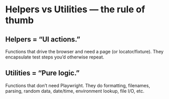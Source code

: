# Helpers vs Utilities — the rule of thumb

## Helpers = “UI actions.”

Functions that drive the browser and need a page (or locator/fixture). They encapsulate test steps you’d otherwise repeat.

## Utilities = “Pure logic.”

Functions that don’t need Playwright.
They do formatting, filenames, parsing, random data, date/time, environment lookup, file I/O, etc.
